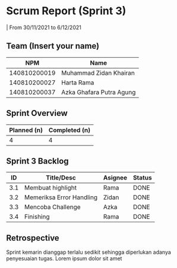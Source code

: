 # Scrum Report (Sprint 3)
| From 30/11/2021 to 6/12/2021

## Team (Insert your name)
| NPM           | Name                       |
| ------------- |----------------------------|
| 140810200019  | Muhammad Zidan Khairan     |
| 140810200027  | Harta Rama                 |
| 140810200037  | Azka Ghafara Putra Agung   |

## Sprint Overview
| Planned (n)   | Completed (n) |
| ------------- |-------------- |
| 4             | 4             |

## Sprint 3 Backlog

| ID  | Title/Desc | Asignee | Status |
| --- | ---------- | ------- | ------ |
| 3.1 | Membuat highlight | Rama | DONE |
| 3.2 | Memeriksa Error Handling | Zidan | DONE |
| 3.3 | Mencoba Challenge | Azka | DONE |
| 3.4 | Finishing | Rama | DONE |

## Retrospective 

Sprint kemarin dianggap terlalu sedikit sehingga diperlukan adanya penyesuaian tugas. Lorem ipsum dolor sit amet

